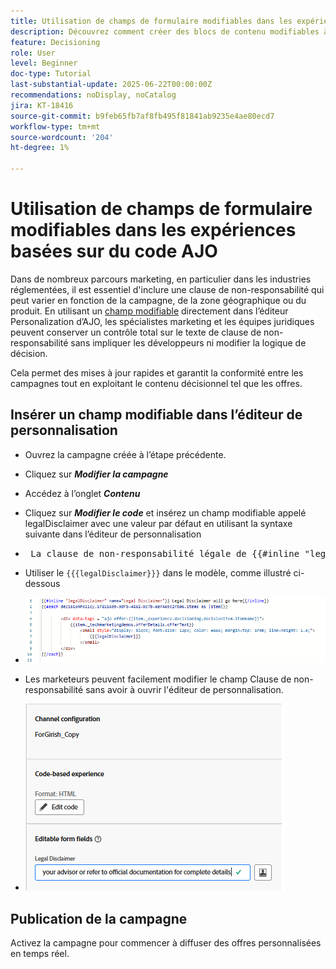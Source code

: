 ```yaml
---
title: Utilisation de champs de formulaire modifiables dans les expériences basées sur du code AJO
description: Découvrez comment créer des blocs de contenu modifiables à l’aide de champs de formulaire intégrés dans les modèles d’expérience basés sur du code Adobe Journey Optimizer afin d’offrir aux marketeurs un contenu de campagne dynamique et réutilisable.
feature: Decisioning
role: User
level: Beginner
doc-type: Tutorial
last-substantial-update: 2025-06-22T00:00:00Z
recommendations: noDisplay, noCatalog
jira: KT-18416
source-git-commit: b9feb65fb7af8fb495f81841ab9235e4ae80ecd7
workflow-type: tm+mt
source-wordcount: '204'
ht-degree: 1%

---
```


# Utilisation de champs de formulaire modifiables dans les expériences basées sur du code AJO

Dans de nombreux parcours marketing, en particulier dans les industries réglementées, il est essentiel d&#39;inclure une clause de non-responsabilité qui peut varier en fonction de la campagne, de la zone géographique ou du produit. En utilisant un [champ modifiable](https://experienceleague.adobe.com/en/docs/journey-optimizer-learn/tutorials/channels/code-based-experience-channel/form-fields-in-code-based-experiences) directement dans l’éditeur Personalization d’AJO, les spécialistes marketing et les équipes juridiques peuvent conserver un contrôle total sur le texte de clause de non-responsabilité sans impliquer les développeurs ni modifier la logique de décision.

Cela permet des mises à jour rapides et garantit la conformité entre les campagnes tout en exploitant le contenu décisionnel tel que les offres.

## Insérer un champ modifiable dans l’éditeur de personnalisation

- Ouvrez la campagne créée à l’étape précédente.
- Cliquez sur _**Modifier la campagne**_
- Accédez à l’onglet _**Contenu**_
- Cliquez sur _**Modifier le code**_ et insérez un champ modifiable appelé legalDisclaimer avec une valeur par défaut en utilisant la syntaxe suivante dans l’éditeur de personnalisation

- 
  <pre> La clause de non-responsabilité légale de {{#inline "legalDisclaimer" name="Legal Disclaimer"}} sera envoyée ici {{/inline}}  </pre>

- Utiliser le <code>{{{legalDisclaimer}}}</code> dans le modèle, comme illustré ci-dessous

- ![champs-modifiables](assets/editable-fields.png)

- Les marketeurs peuvent facilement modifier le champ Clause de non-responsabilité sans avoir à ouvrir l&#39;éditeur de personnalisation.
- ![marketeur-champ-modifiable](assets/editable-field-marketer-view.png)



## Publication de la campagne

Activez la campagne pour commencer à diffuser des offres personnalisées en temps réel.

